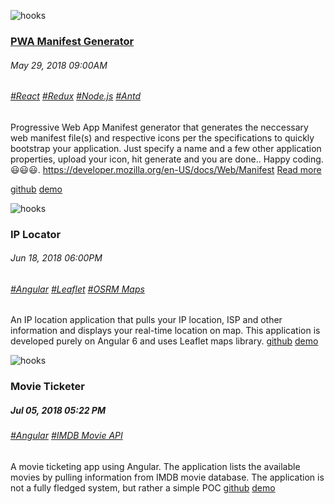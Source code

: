 ![hooks](/images/100000.png)
### [PWA Manifest Generator](/portfolio/10001)
###### May 29, 2018 09:00AM
###### [#React](/react) [#Redux](/redux) [#Node.js](/node) [#Antd](/antd)
Progressive Web App Manifest generator that generates the neccessary web manifest file(s) and respective icons per the 
specifications to quickly bootstrap your application. Just specify a name and a few other application properties, 
upload your icon, hit generate and you are done.. Happy coding. 😃😃😃.
<a href='https://developer.mozilla.org/en-US/docs/Web/Manifest'>https://developer.mozilla.org/en-US/docs/Web/Manifest</a>
[Read more](/portfolio/10001)

[github](https://github.com/simonkiruku/pwa-client)
[demo](https://skdev.work/apps/pwa)

![hooks](/images/100001.png)
### IP Locator
###### Jun 18, 2018 06:00PM
###### [#Angular](/react) [#Leaflet](/redux) [#OSRM Maps](/node)
An IP location application that pulls your IP location, ISP and other information and displays your real-time location on map.
This application is developed purely on Angular 6 and uses Leaflet maps library.
[github](https://github.com/simonkiruku/pwa-client)
[demo](https://skdev.work/apps/pwa)

![hooks](/images/100002.png)
### Movie Ticketer
##### Jul 05, 2018 05:22 PM
###### [#Angular](/react) [#IMDB Movie API](/redux)
A movie ticketing app using Angular. The application lists the available movies by pulling information from IMDB movie database. 
The application is not a fully fledged system, but rather a simple POC
[github](https://github.com/simonkiruku/pwa-client)
[demo](https://skdev.work/apps/pwa)

